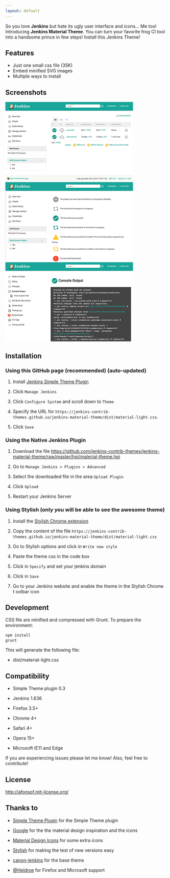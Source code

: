 ```yaml
---
layout: default
---
```


So you love **Jenkins** but hate its ugly user interface and icons... Me too! Introducing **Jenkins Material Theme**.
You can turn your favorite frog CI tool into a handsome prince in few steps! Install this Jenkins Theme!  
 
## Features
* Just one small css file (35K)
* Embed minified SVG images
* Multiple ways to install

## Screenshots
[![Screenshot jenkins-theme-material main](images/screenshot-jenkins-theme-material-main.png)](images/screenshot-jenkins-theme-material-main-large.png)      [![Screenshot jenkins-theme-material legend](images/screenshot-jenkins-theme-material-legend.png)](images/screenshot-jenkins-theme-material-legend-large.png)      [![Screenshot jenkins-theme-material console](images/screenshot-jenkins-theme-material-console.png)](images/screenshot-jenkins-theme-material-console-large.png)

## Installation 

### Using this GitHub page (recommended) (auto-updated)

1. Install [Jenkins Simple Theme Plugin][simple]

1. Click `Manage Jenkins`

1. Click `Configure System` and scroll down to `Theme`

1. Specify the URL for `https://jenkins-contrib-themes.github.io/jenkins-material-theme/dist/material-light.css`.

1. Click `Save`


### Using the Native Jenkins Plugin

1. Download the file https://github.com/jenkins-contrib-themes/jenkins-material-theme/raw/master/hpi/material-theme.hpi

1. Go to `Manage Jenkins > Plugins > Advanced`

1. Select the downloaded file in the area `Upload Plugin`

1. Click `Upload`

1. Restart your Jenkins Server


### Using Stylish (only you will be able to see the awesome theme)

1. Install the [Stylish Chrome extension][stylish]

1. Copy the content of the file `https://jenkins-contrib-themes.github.io/jenkins-material-theme/dist/material-light.css`

1. Go to Stylish options and click in `Write new style`

1. Paste the theme css in the code box

1. Click in `Specify` and set your jenkins domain

1. Click in `Save`

1. Go to your Jenkins website and enable the theme in the Stylish Chrome t  oolbar icon


## Development

CSS file are minified and compressed with Grunt. To prepare the environment:

```
npm install
grunt
```

This will generate the following file:
- dist/material-light.css

## Compatibility
- Simple Theme plugin 0.3

- Jenkins 1.636

- Firefox 3.5+

- Chrome 4+

- Safari 4+

- Opera 15+

- Microsoft IE11 and Edge


If you are experiencing issues please let me know! Also, feel free to contribute!

## License
http://afonsof.mit-license.org/

## Thanks to

- [Simple Theme Plugin][simple] for the Simple Theme plugin

- [Google][google] for the the material design inspiration and the icons

- [Material Design Icons][material-design-icons] for some extra icons

- [Stylish][stylish] for making the test of new versions easy

- [canon-jenkins][canon-jenkins] for the base theme

- [@Heldroe][heldroe] for Firefox and Microsoft support

[simple]: https://wiki.jenkins-ci.org/display/JENKINS/Simple+Theme+Plugin
[google]: https://www.google.com/design/spec/material-design/introduction.html
[material-design-icons]: https://materialdesignicons.com/
[stylish]: https://chrome.google.com/webstore/detail/stylish/fjnbnpbmkenffdnngjfgmeleoegfcffe
[canon-jenkins]: https://github.com/rackerlabs/canon-jenkins
[heldroe]: https://github.com/Heldroe
